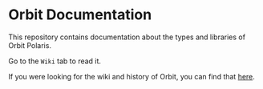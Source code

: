 # Orbit Documentation
This repository contains documentation about the types and libraries of Orbit Polaris. 

Go to the `Wiki` tab to read it.

If you were looking for the wiki and history of Orbit, you can find that [here](https://wiki.nightrealm.net/wiki/Orbit_Polaris_(Nations)).
